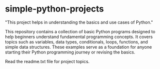 # simple-python-projects
"This project helps in understanding the basics and use cases of Python."

This repository contains a collection of basic Python programs designed to help beginners understand fundamental programming concepts. It covers topics such as variables, data types, conditionals, loops, functions, and simple data structures. These examples serve as a foundation for anyone starting their Python programming journey or revising the basics.

Read the readme.txt file for project topics.
